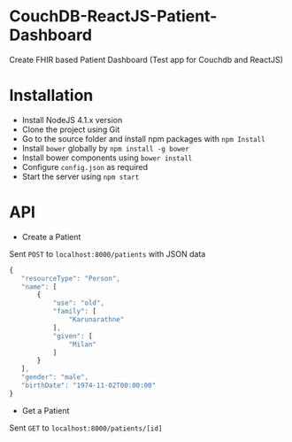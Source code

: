 # CouchDB-ReactJS-Patient-Dashboard
Create FHIR based Patient Dashboard (Test app for Couchdb and ReactJS)

# Installation

- Install NodeJS 4.1.x version
- Clone the project using Git
- Go to the source folder and install npm packages with `npm Install`
- Install `bower` globally by `npm install -g bower`
- Install bower components using `bower install`
- Configure `config.json` as required
- Start the server using `npm start`

# API

- Create a Patient

 Sent `POST` to `localhost:8000/patients` with JSON data

 ```javascript
 {
    "resourceType": "Person",
    "name": [
        {
            "use": "old",
            "family": [
                "Karunarathne"
            ],
            "given": [
                "Milan"
            ]
        }
    ],
    "gender": "male",
    "birthDate": "1974-11-02T00:00:00"
}
```

- Get a Patient

Sent `GET` to `localhost:8000/patients/[id]`
